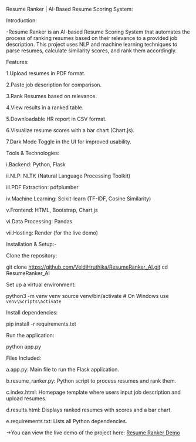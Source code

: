 Resume Ranker | AI-Based Resume Scoring System:

Introduction:

-Resume Ranker is an AI-based Resume Scoring System that automates the process of ranking resumes based on their relevance to a provided job description. This project uses NLP and machine learning techniques to parse resumes, calculate similarity scores, and rank them accordingly.

Features:

1.Upload resumes in PDF format.

2.Paste job description for comparison.

3.Rank Resumes based on relevance.

4.View results in a ranked table.

5.Downloadable HR report in CSV format.

6.Visualize resume scores with a bar chart (Chart.js).

7.Dark Mode Toggle in the UI for improved usability.

Tools & Technologies:

i.Backend: Python, Flask

ii.NLP: NLTK (Natural Language Processing Toolkit)

iii.PDF Extraction: pdfplumber

iv.Machine Learning: Scikit-learn (TF-IDF, Cosine Similarity)

v.Frontend: HTML, Bootstrap, Chart.js

vi.Data Processing: Pandas

vii.Hosting: Render (for the live demo)

Installation & Setup:-

Clone the repository:

git clone https://github.com/VeldiHruthika/ResumeRanker_AI.git
cd ResumeRanker_AI

Set up a virtual environment:

python3 -m venv venv
source venv/bin/activate  # On Windows use `venv\Scripts\activate`

Install dependencies:

pip install -r requirements.txt

Run the application:

python app.py

Files Included:

a.app.py: Main file to run the Flask application.

b.resume_ranker.py: Python script to process resumes and rank them.

c.index.html: Homepage template where users input job description and upload resumes.

d.results.html: Displays ranked resumes with scores and a bar chart.

e.requirements.txt: Lists all Python dependencies.

->You can view the live demo of the project here: [Resume Ranker Demo](https://resumeranker-ai-wgo1.onrender.com)
